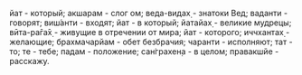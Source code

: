 йат - который; акшарам - слог ом; веда-видах̣ - знатоки Вед; ваданти - говорят; виш́анти - входят; йат - в который; йатайах̣ - великие мудрецы; вӣта-ра̄га̄х̣ - живущие в отречении от мира; йат - которого; иччхантах̣ - желающие; брахмачарйам - обет безбрачия; чаранти - исполняют; тат - то; те - тебе; падам - положение; сан̇грахен̣а - в целом; правакшйе - расскажу.